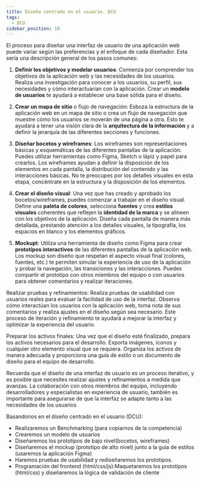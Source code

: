 ```yaml
---
title: Diseño centrado en el usuario. DCU
tags:
  - DCU
sidebar_position: 10
---
```


El proceso para diseñar una interfaz de usuario de una aplicación web puede variar según las preferencias y el enfoque de cada diseñador. Esta sería una descripción general de los pasos comunes:

1. **Definir los objetivos y modelar usuarios**: Comienza por comprender los objetivos de la aplicación web y las necesidades de los usuarios. Realiza una investigación para conocer a los usuarios, su perfil, sus necesidades y cómo interactuarían con la aplicación. Crear un **modelo de usuarios** te ayudará a establecer una base sólida para el diseño.

2. **Crear un mapa de sitio** o flujo de navegación: Esboza la estructura de la aplicación web en un mapa de sitio o crea un flujo de navegación que muestre cómo los usuarios se moverán de una página a otra. Esto te ayudará a tener una visión clara de la **arquitectura de la información** y a definir la jerarquía de las diferentes secciones y funciones.

3. **Diseñar bocetos y wireframes**: Los wireframes son representaciones básicas y esquemáticas de las diferentes pantallas de la aplicación. Puedes utilizar herramientas como Figma, Sketch o lápiz y papel para crearlos. Los wireframes ayudan a definir la disposición de los elementos en cada pantalla, la distribución del contenido y las interacciones básicas. No te preocupes por los detalles visuales en esta etapa, concéntrate en la estructura y la disposición de los elementos.

4. **Crear el diseño visual**: Una vez que has creado y aprobado los bocetos/wireframes, puedes comenzar a trabajar en el diseño visual. Define una **paleta de colores**, selecciona **fuentes** y crea **estilos visuales** coherentes que reflejen la **identidad de la marca** y se alineen con los objetivos de la aplicación. Diseña cada pantalla de manera más detallada, prestando atención a los detalles visuales, la tipografía, los espacios en blanco y los elementos gráficos.

5. **Mockupt**: Utiliza una herramienta de diseño como Figma para crear **prototipos interactivos** de las diferentes pantallas de la aplicación web. Los mockup son diseño que respetan el aspecto visual final (colores, fuentes, etc.) te permiten simular la experiencia de uso de la aplicación y probar la navegación, las transiciones y las interacciones. Puedes compartir el prototipo con otros miembros del equipo o con usuarios para obtener comentarios y realizar iteraciones.

Realizar pruebas y refinamientos: Realiza pruebas de usabilidad con usuarios reales para evaluar la facilidad de uso de la interfaz. Observa cómo interactúan los usuarios con la aplicación web, toma nota de sus comentarios y realiza ajustes en el diseño según sea necesario. Este proceso de iteración y refinamiento te ayudará a mejorar la interfaz y optimizar la experiencia del usuario.

Preparar los activos finales: Una vez que el diseño esté finalizado, prepara los activos necesarios para el desarrollo. Exporta imágenes, iconos y cualquier otro elemento visual que se requiera. Organiza los activos de manera adecuada y proporciona una guía de estilo o un documento de diseño para el equipo de desarrollo.

Recuerda que el diseño de una interfaz de usuario es un proceso iterativo, y es posible que necesites realizar ajustes y refinamientos a medida que avanzas. La colaboración con otros miembros del equipo, incluyendo desarrolladores y especialistas en experiencia de usuario, también es importante para asegurarse de que la interfaz se adapte tanto a las necesidades de los usuarios

Basandonos en el diseño centrado en el usuario (DCU):
- Realizaremos un Benchmarking (para copiarnos de la competencia)
- Crearemos un modelo de usuarios
- Diseñaremos los prototipos de bajo nivel(bocetos, wireframes)
- Diseñaremos el mockup (prototipo de alto nivel) junto a la guía de estilos (usaremos la aplicación Figma)
- Haremos pruebas de usabilidad y rediseñaremos los prototipos.
- Programación del frontend (html/css/js):Maquetaremos los prototipos (html/css) y diseñaremos la lógica de validación de cliente